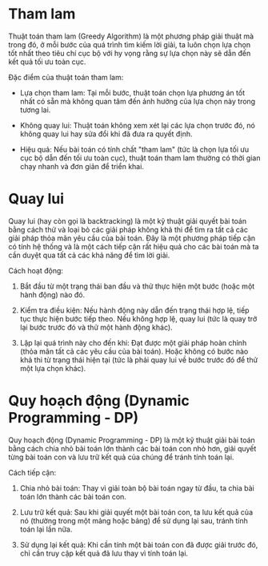 # Tham lam

Thuật toán tham lam (Greedy Algorithm) là một phương pháp giải thuật mà trong đó, ở mỗi bước của quá trình tìm kiếm lời giải, ta luôn chọn lựa chọn tốt nhất theo tiêu chí cục bộ với hy vọng rằng sự lựa chọn này sẽ dẫn đến kết quả tối ưu toàn cục.

Đặc điểm của thuật toán tham lam:
- Lựa chọn tham lam: Tại mỗi bước, thuật toán chọn lựa phương án tốt nhất có sẵn mà không quan tâm đến ảnh hưởng của lựa chọn này trong tương lai.

- Không quay lui: Thuật toán không xem xét lại các lựa chọn trước đó, nó không quay lui hay sửa đổi khi đã đưa ra quyết định.

- Hiệu quả: Nếu bài toán có tính chất "tham lam" (tức là chọn lựa tối ưu cục bộ dẫn đến tối ưu toàn cục), thuật toán tham lam thường có thời gian chạy nhanh và đơn giản để triển khai.


# Quay lui

Quay lui (hay còn gọi là backtracking) là một kỹ thuật giải quyết bài toán bằng cách thử và loại bỏ các giải pháp không khả thi để tìm ra tất cả các giải pháp thỏa mãn yêu cầu của bài toán. Đây là một phương pháp tiếp cận có tính hệ thống và là một cách tiếp cận rất hiệu quả cho các bài toán mà ta cần duyệt qua tất cả các khả năng để tìm lời giải.

Cách hoạt động:
1) Bắt đầu từ một trạng thái ban đầu và thử thực hiện một bước (hoặc một hành động) nào đó.

2) Kiểm tra điều kiện: Nếu hành động này dẫn đến trạng thái hợp lệ, tiếp tục thực hiện bước tiếp theo. Nếu không hợp lệ, quay lui (tức là quay trở lại bước trước đó và thử một hành động khác).

3) Lặp lại quá trình này cho đến khi:
Đạt được một giải pháp hoàn chỉnh (thỏa mãn tất cả các yêu cầu của bài toán).
Hoặc không có bước nào khả thi từ trạng thái hiện tại (tức là phải quay lui về bước trước đó để thử một lựa chọn khác).

# Quy hoạch động (Dynamic Programming - DP) 

Quy hoạch động (Dynamic Programming - DP) là một kỹ thuật giải bài toán bằng cách chia nhỏ bài toán lớn thành các bài toán con nhỏ hơn, giải quyết từng bài toán con và lưu trữ kết quả của chúng để tránh tính toán lại.

Cách tiếp cận:
1) Chia nhỏ bài toán: Thay vì giải toàn bộ bài toán ngay từ đầu, ta chia bài toán lớn thành các bài toán con.

2) Lưu trữ kết quả: Sau khi giải quyết một bài toán con, ta lưu kết quả của nó (thường trong một mảng hoặc bảng) để sử dụng lại sau, tránh tính toán lại lần nữa.

3) Sử dụng lại kết quả: Khi cần tính một bài toán con đã được giải trước đó, chỉ cần truy cập kết quả đã lưu thay vì tính toán lại.